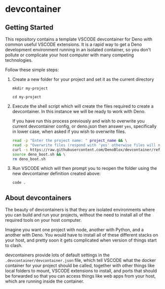 # devcontainer

## Getting Started 

This repository contains a template VSCODE devcontainer for Deno with common useful VSCODE extensions. It is a rapid way to get a Deno development environment running in an isolated container, so you don't pollute or complicate your host computer with many competing technologies.

Follow these simple steps:

1. Create a new folder for your project and set it as the current directory 
    
    `mkdir my-project`

    `cd my-project`

2. Execute the shell script which will create the files required to create a devcontainer. In this instance we will be ready to work with Deno.

    If you have run this process previously and wish to overwrite you current devcontainer config, or deno.json then answer `yes`, specifically in lower case, when asked if you wish to overwrite files.

    ```bash
    read -p "Enter the project name: " project_name && \
    read -p "Overwrite files (respond with 'yes' otherwise files will not be overwritten): " ovrwrt && \
    curl -s https://raw.githubusercontent.com/DenoBlox/devcontainer/refs/heads/main/new_project.sh > deno_boot.sh && \
    source deno_boot.sh && \
    rm deno_boot.sh
    ``` 

3. Run VSCODE which will then prompt you to reopen the folder using the new devcontainer definition created above:

    `code .`

## About devcontainers

The beauty of devcontainers is that they are isolated environments where you can build and run your projects, without the need to install all of the required tools on your host computer.

Imagine you want one project with node, another with Python, and a another with Deno. You would have to install all of these different stacks on your host, and pretty soon it gets complicated when version of things start to clash. 

devcontainers provide lots of default settings in the `.devcontainer/devcontainer.json` file, which tell VSCODE what the docker container for your project should be called, together with other things like local folders to mount, VSCODE extensions to install, and ports that should be forwarded so that you can access things like web apps from your host, which are running inside the container.
